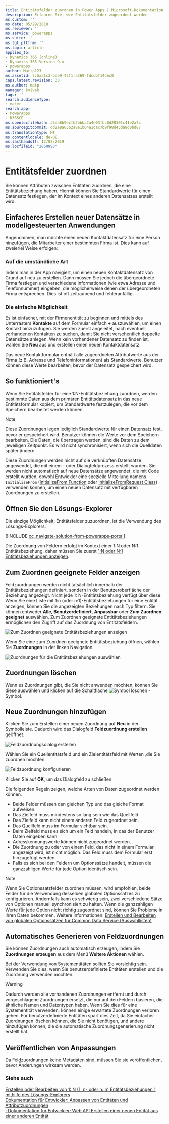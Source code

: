 ```yaml
---
title: Entitätsfelder zuordnen in Power Apps | Microsoft-Dokumentation
description: Erfahren Sie, wie Entitätsfelder zugeordnet werden
ms.custom: ''
ms.date: 05/29/2018
ms.reviewer: ''
ms.service: powerapps
ms.suite: ''
ms.tgt_pltfrm: ''
ms.topic: article
applies_to:
- Dynamics 365 (online)
- Dynamics 365 Version 9.x
- powerapps
author: Mattp123
ms.assetid: 7c5aa1c3-bde9-43f1-a369-fdcdbf14dec0
caps.latest.revision: 33
ms.author: matp
manager: kvivek
tags: ''
search.audienceType:
- maker
search.app:
- PowerApps
- D365CE
ms.openlocfilehash: a5da8b9ecfb2bbba2a4e03fbc0d28301c41e2a7c
ms.sourcegitcommit: dd2a8a0362a8e1b64a1dac7b9f98d43da8d0bd87
ms.translationtype: HT
ms.contentlocale: de-DE
ms.lasthandoff: 12/02/2019
ms.locfileid: "2860893"
---
```

# <a name="map-entity-fields"></a>Entitätsfelder zuordnen
 
Sie können Attributen zwischen Entitäten zuordnen, die eine Entitätsbeziehung haben. Hiermit können Sie Standardwerte für einen Datensatz festlegen, der im Kontext eines anderen Datensatzes erstellt wird. 

## <a name="easier-way-to-create-new-records-in-model-driven-apps"></a>Einfacheres Erstellen neuer Datensätze in modellgesteuerten Anwendungen

Angenommen, man möchte einen neuen Kontaktdatensatz für eine Person hinzufügen, die Mitarbeiter einer bestimmten Firma ist. Dies kann auf zweierlei Weise erfolgen:  
  
### <a name="the-hard-way"></a>Auf die umständliche Art

Indem man in der App navigiert, um einen neuen Kontaktdatensatz von Grund auf neu zu erstellen. Dann müssen Sie jedoch die übergeordnete Firma festlegen und verschiedene Informationen (wie etwa Adresse und Telefonnummer) eingeben, die möglicherweise denen der übergeordneten Firma entsprechen. Dies ist oft zeitraubend und fehleranfällig.  
  
### <a name="the-easier-way"></a>Die einfache Möglichkeit

Es ist einfacher, mit der Firmenentität zu beginnen und mittels des Unterrasters **Kontakte** auf dem Formular einfach **+** auszuwählen, um einen Kontakt hinzuzufügen. Sie werden zuerst angeleitet, nach eventuell vorhandenen Kontakten zu suchen, damit Sie nicht versehentlich doppelte Datensätze anlegen. Wenn kein vorhandener Datensatz zu finden ist, wählen Sie **Neu** aus und erstellen einen neuen Kontaktdatensatz. 

Das neue Kontaktformular enthält alle zugeordneten Attributwerte aus der Firma (z.B. Adresse und Telefoninformationen) als Standardwerte. Benutzer können diese Werte bearbeiten, bevor der Datensatz gespeichert wird.

## <a name="how-this-works"></a>So funktioniert's

Wenn Sie Entitätsfelder für eine 1:N-Entitätsbeziehung zuordnen, werden bestimmte Daten aus dem primären Entitätsdatensatz in das neue Entitätsformular kopiert, um Standardwerte festzulegen, die vor dem Speichern bearbeitet werden können.
 
  
> [!NOTE]
> Diese Zuordnungen legen lediglich Standardwerte für einen Datensatz fest, bevor er gespeichert wird. Benutzer können die Werte vor dem Speichern bearbeiten. Die Daten, die übertragen werden, sind die Daten zu dem jeweiligen Zeitpunkt. Es wird nicht synchronisiert, wenn sich die Quelldaten später ändern.
>   
> Diese Zuordnungen werden nicht auf die verknüpften Datensätze angewendet, die mit einem - oder Dialogfeldprozess erstellt wurden. Sie werden nicht automatisch auf neue Datensätze angewendet, die mit Code erstellt wurden, obwohl Entwickler eine spezielle Mitteilung namens `InitializeFrom` ([InitializeFrom Function](/dynamics365/customer-engagement/web-api/initializefrom?view=dynamics-ce-odata-9) oder [InitializeFromRequest Class](/dotnet/api/microsoft.crm.sdk.messages.initializefromrequest?view=dynamics-general-ce-9)) verwenden können, um einen neuen Datensatz mit verfügbaren Zuordnungen zu erstellen.  

## <a name="open-solution-explorer"></a>Öffnen Sie den Lösungs-Explorer

Die einzige Möglichkeit, Entitätsfelder zuzuordnen, ist die Verwendung des Lösungs-Explorers.

[!INCLUDE [cc_navigate-solution-from-powerapps-portal](../../includes/cc_navigate-solution-from-powerapps-portal.md)]
  
Die Zuordnung von Feldern erfolgt im Kontext einer 1:N oder N:1 Entitätsbeziehung, daher müssen Sie zuerst [1:N oder N:1 Entitätsbeziehungen anzeigen](create-edit-1n-relationships-solution-explorer.md#view-entity-relationships).

## <a name="view-mappable-fields"></a>Zum Zuordnen geeignete Felder anzeigen

Feldzuordnungen werden nicht tatsächlich innerhalb der Entitätsbeziehungen definiert, sondern in der Benutzeroberfläche der Beziehung angezeigt. Nicht jede 1: N-Entitätsbeziehung verfügt über diese. Wenn Sie eine Liste mit 1:n (oder n:1)-Entitätsbeziehungen für eine Entität anzeigen, können Sie die angezeigten Beziehungen nach Typ filtern. Sie können entweder **Alle**, **Benutzerdefiniert**, **Anpassbar** oder **Zum Zuordnen geeignet** auswählen. Zum Zuordnen geeignete Entitätsbeziehungen ermöglichen den Zugriff auf das Zuordnung von Entitätsfeldern. 

![Zum Zuordnen geeignete Entitätsbeziehungen anzeigen](media/mappable-entity-relationships.png) 

Wenn Sie eine zum Zuordnen geeignete Entitätsbeziehung öffnen, wählen Sie **Zuordnungen** in der linken Navigation.

![Zuordnungen für die Entitätsbeziehungen auswählen](media/map-entity-fields-ui-solution-explorer.png)

## <a name="delete-mappings"></a>Zuordnungen löschen

Wenn es Zuordnungen gibt, die Sie nicht anwenden möchten, können Sie diese auswählen und klicken auf die Schaltfläche ![Symbol löschen](media/delete.gif) -Symbol.

## <a name="add-new-mappings"></a>Neue Zuordnungen hinzufügen

Klicken Sie zum Erstellen einer neuen Zuordnung auf **Neu** in der Symbolleiste. Dadurch wird das Dialogfeld **Feldzuordnung erstellen** geöffnet.

![Feldzuordnungsdialog erstellen](media/create-field-mapping-dialog.png)

Wählen Sie ein Quellentitätsfeld und ein Zielentitätsfeld mit Werten ,die Sie zuordnen möchten. 

![Feldzuordnung konfigurieren](media/configure-field-mapping.png)

Klicken Sie auf **OK**, um das Dialogfeld zu schließen.

Die folgenden Regeln zeigen, welche Arten von Daten zugeordnet werden können.  
  
- Beide Felder müssen den gleichen Typ und das gleiche Format aufweisen.  
- Das Zielfeld muss mindestens so lang sein wie das Quellfeld.  
- Das Zielfeld kann nicht einem anderen Feld zugeordnet sein.  
- Das Quellfeld muss im Formular sichtbar sein.  
- Beim Zielfeld muss es sich um ein Feld handeln, in das der Benutzer Daten eingeben kann.  
- Adresskennungswerte können nicht zugeordnet werden.
- Die Zuordnung zu oder von einem Feld, das nicht in einem Formular angezeigt wird, ist nicht möglich. Das Feld muss dem Formular erst hinzugefügt werden.
- Falls es sich bei den Feldern um Optionssätze handelt, müssen die ganzzahligen Werte für jede Option identisch sein.  
  
> [!NOTE]
>  Wenn Sie Optionssatzfelder zuordnen müssen, wird empfohlen, beide Felder für die Verwendung desselben globalen Optionssatzes zu konfigurieren. Andernfalls kann es schwierig sein, zwei verschiedene Sätze von Optionen manuell synchronisiert zu halten. Wenn die ganzzahligen Werte für jede Option nicht richtig zugeordnet sind, können Sie Probleme in Ihren Daten bekommen. Weitere Informationen: [Erstellen und Bearbeiten von globalen Optionssätzen für Common Data Service (Auswahllisten)](create-edit-global-option-sets.md)  
  
## <a name="automatically-generate-field-mappings"></a>Automatisches Generieren von Feldzuordnungen  

Sie können Zuordnungen auch automatisch erzeugen, indem Sie **Zuordnungen erzeugen** aus dem Menü **Weitere Aktionen** wählen.

Bei der Verwendung von Systementitäten sollten Sie vorsichtig sein. Verwenden Sie dies, wenn Sie benutzerdefinierte Entitäten erstellen und die Zuordnung verwenden möchten. 

> [!WARNING]
> Dadurch werden alle vorhandenen Zuordnungen entfernt und durch vorgeschlagene Zuordnungen ersetzt, die nur auf den Feldern basieren, die ähnliche Namen und Datentypen haben. Wenn Sie dies für eine Systementität verwenden, können einige erwartete Zuordnungen verloren gehen. Für benutzerdefinierte Entitäten spart dies Zeit, da Sie einfacher Zuordnungen löschen können, die Sie nicht benötigen, und andere hinzufügen können, die die automatische Zuordnungsgenerierung nicht erstellt hat.  


## <a name="publish-customizations"></a>Veröffentlichen von Anpassungen 

Da Feldzuordnungen keine Metadaten sind, müssen Sie sie veröffentlichen, bevor Änderungen wirksam werden. 
<!-- TODO Need a general topic about publishing to link to in situations like this -->

### <a name="see-also"></a>Siehe auch
[Erstellen oder Bearbeiten von 1: N (1: n- oder n: n) Entitätsbeziehungen 1 mithilfe des Lösungs-Explorers](create-edit-1n-relationships-solution-explorer.md)<br />
[Dokumentation für Entwickler: Anpassen von Entitäten und Attributzuordnungen](/dynamics365/customer-engagement/developer/customize-entity-attribute-mappings)<br />
[: Dokumentation für Entwickler: Web API Erstellen einer neuen Entität aus einer anderen Entität](/dynamics365/customer-engagement/developer/webapi/create-entity-web-api#create-a-new-entity-from-another-entity)
